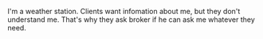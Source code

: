I'm a weather station. Clients want infomation about me, but they don't understand me. That's why they ask broker if he can ask me whatever they need.